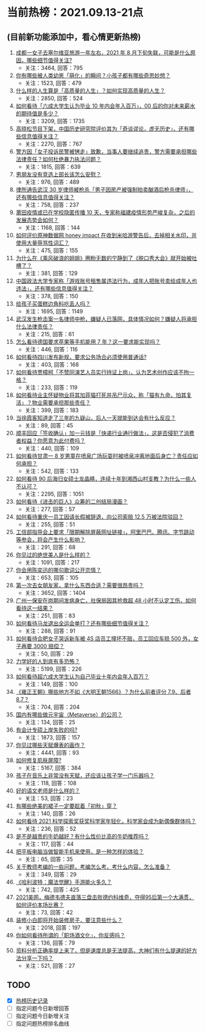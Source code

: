# 当前热榜：2021.09.13-21点
## (目前新功能添加中，看心情更新热榜)
1. [成都一女子去塞尔维亚旅游一年左右，2021 年 8 月下旬失联，可能是什么原因，哪些细节值得关注?](https://www.zhihu.com/question/486405552)
    * 关注：3464, 回答：795
2. [你有哪些被人类幼崽「萌化」的瞬间？小孩子都有哪些奇思妙想？](https://www.zhihu.com/question/484861360)
    * 关注：1523, 回答：479
3. [什么样的人生算是「高质量的人生」？如何实现高质量的人生？](https://www.zhihu.com/question/484787266)
    * 关注：2850, 回答：524
4. [如何看待「六成大学生认为毕业 10 年内会年入百万」，00 后的你对未来薪水的期待值是多少？](https://www.zhihu.com/question/486516310)
    * 关注：3209, 回答：1735
5. [高晓松节目下架，中国历史研究院评价其为「奇谈谬论，虚无历史」，还有哪些信息值得关注？](https://www.zhihu.com/question/486325875)
    * 关注：2270, 回答：767
6. [警方因「女子投诉民警被铐走」致歉，当事人要继续追责，警方需要承担哪些法律责任？如何杜绝暴力执法问题？](https://www.zhihu.com/question/486419053)
    * 关注：1815, 回答：639
7. [男朋友没有竞选上部长该怎么安慰？](https://www.zhihu.com/question/485844506)
    * 关注：976, 回答：489
8. [律所通告武汉 30 岁律师被枪杀「男子因房产被强制拍卖酗酒后枪杀律师」，还有哪些信息值得关注？](https://www.zhihu.com/question/486563133)
    * 关注：758, 回答：237
9. [莆田疫情或已在学校隐匿传播 10 天，专家称福建疫情形势严峻复杂，之后的发展态势会如何？](https://www.zhihu.com/question/486502824)
    * 关注：1168, 回答：144
10. [如何评价原神数据网 honey impact 在收到米哈游警告后，去掉相关水印，并使用大量辱骂性词汇？](https://www.zhihu.com/question/486383331)
    * 关注：475, 回答：155
11. [为什么在《乘风破浪的姐姐》圈粉无数的宁静到了《脱口秀大会》就开始被吐槽了？](https://www.zhihu.com/question/485286171)
    * 关注：381, 回答：129
12. [中国政法大学专家称「游戏账号租售属违法行为，成年人把账号卖给成年人也违法」，还有哪些信息值得关注？](https://www.zhihu.com/question/486492173)
    * 关注：378, 回答：150
13. [给孩子买蛋糕边角料吃丢人吗？](https://www.zhihu.com/question/485942567)
    * 关注：1695, 回答：1149
14. [武汉发生枪击案一名律师中枪，嫌疑人已落网，具体情况如何？嫌疑人将承担什么法律责任？](https://www.zhihu.com/question/486534968)
    * 关注：215, 回答：61
15. [怎么看待德国要求苹果等手机能用 7 年？这一要求能实现吗？](https://www.zhihu.com/question/484983123)
    * 关注：446, 回答：116
16. [如何看待四川发布新规，要求公务场合必须使用普通话?](https://www.zhihu.com/question/486554112)
    * 关注：403, 回答：168
17. [如何看待贾樟柯「不赞同演艺人员实行持证上岗」，认为艺术创作应该不拘一格？](https://www.zhihu.com/question/486531581)
    * 关注：233, 回答：119
18. [如何看待业主怀疑物业将其加菲猫打死并吊尸示众，称「猫有九命，怕其复活」？物业需要承担那些责任？](https://www.zhihu.com/question/486319428)
    * 关注：399, 回答：183
19. [当徐霞客知道走了三年的九嶷山，后人一天就能到达会有什么反应？](https://www.zhihu.com/question/485205460)
    * 关注：89, 回答：45
20. [顺丰回应「签收确认」加一元钱是「快递行业通行做法」，这是否侵犯了消费者权益？你愿意为此付费吗？](https://www.zhihu.com/question/486346723)
    * 关注：440, 回答：109
21. [如何看待甘肃一 8 岁男童在喷泉广场玩耍时被喷泉冲离地面后身亡？责任应如何承担？](https://www.zhihu.com/question/486101418)
    * 关注：542, 回答：133
22. [如何看待 90 后海归女硕士龙晶睛，连续十年到湘西山村支教？为什么一些人不认可？](https://www.zhihu.com/question/485704685)
    * 关注：2295, 回答：1051
23. [如何看待《进击的巨人》众筹的二创结局漫画？](https://www.zhihu.com/question/486052547)
    * 关注：277, 回答：57
24. [如何看待重庆一员工因请长假被辞退，向公司索赔 12.5 万被法院驳回？](https://www.zhihu.com/question/485909158)
    * 关注：255, 回答：51
25. [工信部指导会上要求「限期解除屏蔽网址链接」，阿里巴巴、腾讯、字节跳动等参会，将会产生什么影响？](https://www.zhihu.com/question/486226124)
    * 关注：291, 回答：68
26. [你见过的绝世美人是什么样的？](https://www.zhihu.com/question/480530014)
    * 关注：1091, 回答：217
27. [你会用陈奕迅的哪句歌词公开恋情？](https://www.zhihu.com/question/318733576)
    * 关注：653, 回答：105
28. [第一次去女朋友家，拿什么东西合适？需要很昂贵吗？](https://www.zhihu.com/question/335168600)
    * 关注：3652, 回答：1404
29. [广州一保安在岗期间发病身亡，社保局因其抢救超 48 小时不认定工伤，如何看待这一结果？](https://www.zhihu.com/question/486168018)
    * 关注：251, 回答：83
30. [如何看待马龙退出全运会单打？还有哪些细节值得关注？](https://www.zhihu.com/question/486374158)
    * 关注：288, 回答：91
31. [如何看待合肥女子哭诉新车被 4S 店员工撞坏不赔，员工回应车损 500 外，女子再要 3000 赔偿？](https://www.zhihu.com/question/486239558)
    * 关注：50, 回答：29
32. [力学好的人到底有多恐怖？](https://www.zhihu.com/question/396642908)
    * 关注：5199, 回答：226
33. [如何看待超六成大学生认为自己毕业十年内会年入百万？](https://www.zhihu.com/question/486522158)
    * 关注：149, 回答：100
34. [《雍正王朝》哪些地方不如《大明王朝1566》？为什么前者评分 7.9、后者 8.7？](https://www.zhihu.com/question/456627920)
    * 关注：704, 回答：204
35. [国内有哪些做元宇宙（Metaverse）的公司？](https://www.zhihu.com/question/468447346)
    * 关注：134, 回答：25
36. [有会计专硕上岸失败的吗?](https://www.zhihu.com/question/326819206)
    * 关注：1873, 回答：157
37. [你见过哪些天赋爆表的画作？](https://www.zhihu.com/question/319668489)
    * 关注：4441, 回答：93
38. [如何修复肌肤屏障?](https://www.zhihu.com/question/318814504)
    * 关注：5167, 回答：384
39. [孩子在音乐上非常没有天赋，还应该让孩子学一门乐器吗？](https://www.zhihu.com/question/485713893)
    * 关注：118, 回答：108
40. [好的语文老师是什么样的？](https://www.zhihu.com/question/485724880)
    * 关注：53, 回答：23
41. [有哪些绝美的裙子一定要趁着「初秋」穿？](https://www.zhihu.com/question/483563886)
    * 关注：140, 回答：26
42. [如何看待 2021 科学探索奖获奖科学家年轻化，科学家会成为新偶像群体吗？](https://www.zhihu.com/question/486528034)
    * 关注：236, 回答：52
43. [是不是越贵的牛奶越好？有什么性价比高的牛奶推荐吗？](https://www.zhihu.com/question/465085235)
    * 关注：117, 回答：44
44. [把平板电脑当做智能手机来使用，是一种怎样的体验？](https://www.zhihu.com/question/467143500)
    * 关注：65, 回答：35
45. [关于教师考编的一些问题，考编怎么考，考什么内容，怎么准备？](https://www.zhihu.com/question/467687421)
    * 关注：349, 回答：29
46. [《哈利波特：魔法觉醒》手游能火多久？](https://www.zhihu.com/question/485672332)
    * 关注：742, 回答：425
47. [2021美网，梅德韦德夫直落三盘击败德约科维奇，夺得95后第一个大满贯，如何评价本场比赛？](https://www.zhihu.com/question/486467968)
    * 关注：73, 回答：42
48. [装修小白即将开始装修房子，要注意些什么？](https://www.zhihu.com/question/368485703)
    * 关注：2018, 回答：197
49. [你如何看待所谓的「职场酒文化」，你反感吗？](https://www.zhihu.com/question/478584604)
    * 关注：136, 回答：79
50. [资料分析正确率提上来了，但是速度总是无法提高，大神们有什么提速的好方法分享一下吗？](https://www.zhihu.com/question/399717610)
    * 关注：521, 回答：27
## TODO
* [x] [热榜历史记录](hot_history/AllHot.md)
* [ ] 指定问题今日新增回答
* [ ] 指定问题今日新增关注
* [ ] 指定问题热榜排名曲线
